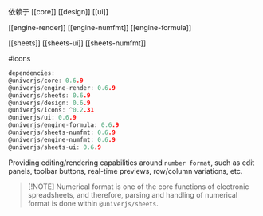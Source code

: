 依赖于
[[core]]
[[design]]
[[ui]]

[[engine-render]]
[[engine-numfmt]]
[[engine-formula]]

[[sheets]]
[[sheets-ui]]
[[sheets-numfmt]]

#icons

```c
dependencies:
@univerjs/core: 0.6.9           
@univerjs/engine-render: 0.6.9 
@univerjs/sheets: 0.6.9
@univerjs/design: 0.6.9        
@univerjs/icons: ^0.2.31       
@univerjs/ui: 0.6.9
@univerjs/engine-formula: 0.6.9
@univerjs/sheets-numfmt: 0.6.9
@univerjs/engine-numfmt: 0.6.9 
@univerjs/sheets-ui: 0.6.9
```


Providing editing/rendering capabilities around `number format`, such as edit panels, toolbar buttons, real-time previews, row/column variations, etc.

> [!NOTE] Numerical format is one of the core functions of electronic spreadsheets, and therefore, parsing and handling of numerical format is done within `@univerjs/sheets`.